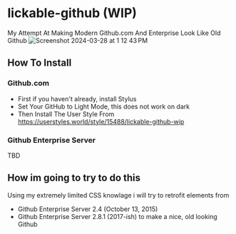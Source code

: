 # lickable-github (WIP)
My Attempt At Making Modern Github.com And Enterprise Look Like Old Github
![Screenshot 2024-03-28 at 1 12 43 PM](https://github.com/ren-makes-things/lickable-github/assets/96893300/672481a3-15a8-49b4-9aab-c66274c58ede)


## How To Install

### Github.com
* First if you haven't already, install Stylus
* Set Your GitHub to Light Mode, this does not work on dark
* Then Install The User Style From https://userstyles.world/style/15488/lickable-github-wip

### Github Enterprise Server
TBD

## How im going to try to do this
Using my extremely limited CSS knowlage i will try to retrofit elements from 
* Github Enterprise Server 2.4 (October 13, 2015)
* Github Enterprise Server 2.8.1 (2017-ish)
to make a nice, old looking Github
